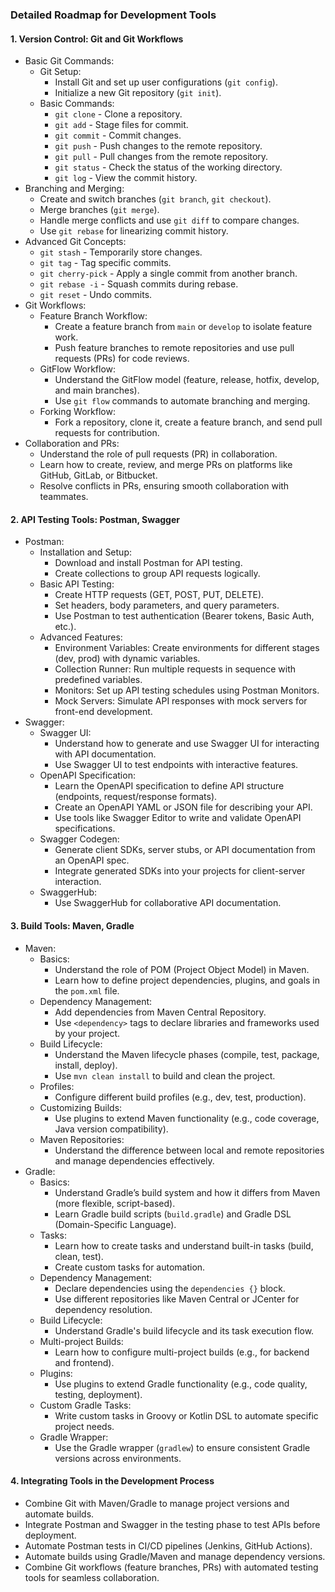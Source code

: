 ### Detailed Roadmap for Development Tools

#### 1. Version Control: Git and Git Workflows
- Basic Git Commands:
  - Git Setup:
    - Install Git and set up user configurations (`git config`).
    - Initialize a new Git repository (`git init`).
  - Basic Commands:
    - `git clone` - Clone a repository.
    - `git add` - Stage files for commit.
    - `git commit` - Commit changes.
    - `git push` - Push changes to the remote repository.
    - `git pull` - Pull changes from the remote repository.
    - `git status` - Check the status of the working directory.
    - `git log` - View the commit history.
- Branching and Merging:
  - Create and switch branches (`git branch`, `git checkout`).
  - Merge branches (`git merge`).
  - Handle merge conflicts and use `git diff` to compare changes.
  - Use `git rebase` for linearizing commit history.
- Advanced Git Concepts:
  - `git stash` - Temporarily store changes.
  - `git tag` - Tag specific commits.
  - `git cherry-pick` - Apply a single commit from another branch.
  - `git rebase -i` - Squash commits during rebase.
  - `git reset` - Undo commits.
- Git Workflows:
  - Feature Branch Workflow:
    - Create a feature branch from `main` or `develop` to isolate feature work.
    - Push feature branches to remote repositories and use pull requests (PRs) for code reviews.
  - GitFlow Workflow:
    - Understand the GitFlow model (feature, release, hotfix, develop, and main branches).
    - Use `git flow` commands to automate branching and merging.
  - Forking Workflow:
    - Fork a repository, clone it, create a feature branch, and send pull requests for contribution.
- Collaboration and PRs:
  - Understand the role of pull requests (PR) in collaboration.
  - Learn how to create, review, and merge PRs on platforms like GitHub, GitLab, or Bitbucket.
  - Resolve conflicts in PRs, ensuring smooth collaboration with teammates.

#### 2. API Testing Tools: Postman, Swagger
- Postman:
  - Installation and Setup:
    - Download and install Postman for API testing.
    - Create collections to group API requests logically.
  - Basic API Testing:
    - Create HTTP requests (GET, POST, PUT, DELETE).
    - Set headers, body parameters, and query parameters.
    - Use Postman to test authentication (Bearer tokens, Basic Auth, etc.).
  - Advanced Features:
    - Environment Variables: Create environments for different stages (dev, prod) with dynamic variables.
    - Collection Runner: Run multiple requests in sequence with predefined variables.
    - Monitors: Set up API testing schedules using Postman Monitors.
    - Mock Servers: Simulate API responses with mock servers for front-end development.
- Swagger:
  - Swagger UI:
    - Understand how to generate and use Swagger UI for interacting with API documentation.
    - Use Swagger UI to test endpoints with interactive features.
  - OpenAPI Specification:
    - Learn the OpenAPI specification to define API structure (endpoints, request/response formats).
    - Create an OpenAPI YAML or JSON file for describing your API.
    - Use tools like Swagger Editor to write and validate OpenAPI specifications.
  - Swagger Codegen:
    - Generate client SDKs, server stubs, or API documentation from an OpenAPI spec.
    - Integrate generated SDKs into your projects for client-server interaction.
  - SwaggerHub:
    - Use SwaggerHub for collaborative API documentation.

#### 3. Build Tools: Maven, Gradle
- Maven:
  - Basics:
    - Understand the role of POM (Project Object Model) in Maven.
    - Learn how to define project dependencies, plugins, and goals in the `pom.xml` file.
  - Dependency Management:
    - Add dependencies from Maven Central Repository.
    - Use `<dependency>` tags to declare libraries and frameworks used by your project.
  - Build Lifecycle:
    - Understand the Maven lifecycle phases (compile, test, package, install, deploy).
    - Use `mvn clean install` to build and clean the project.
  - Profiles:
    - Configure different build profiles (e.g., dev, test, production).
  - Customizing Builds:
    - Use plugins to extend Maven functionality (e.g., code coverage, Java version compatibility).
  - Maven Repositories:
    - Understand the difference between local and remote repositories and manage dependencies effectively.
- Gradle:
  - Basics:
    - Understand Gradle’s build system and how it differs from Maven (more flexible, script-based).
    - Learn Gradle build scripts (`build.gradle`) and Gradle DSL (Domain-Specific Language).
  - Tasks:
    - Learn how to create tasks and understand built-in tasks (build, clean, test).
    - Create custom tasks for automation.
  - Dependency Management:
    - Declare dependencies using the `dependencies {}` block.
    - Use different repositories like Maven Central or JCenter for dependency resolution.
  - Build Lifecycle:
    - Understand Gradle's build lifecycle and its task execution flow.
  - Multi-project Builds:
    - Learn how to configure multi-project builds (e.g., for backend and frontend).
  - Plugins:
    - Use plugins to extend Gradle functionality (e.g., code quality, testing, deployment).
  - Custom Gradle Tasks:
    - Write custom tasks in Groovy or Kotlin DSL to automate specific project needs.
  - Gradle Wrapper:
    - Use the Gradle wrapper (`gradlew`) to ensure consistent Gradle versions across environments.

#### 4. Integrating Tools in the Development Process
- Combine Git with Maven/Gradle to manage project versions and automate builds.
- Integrate Postman and Swagger in the testing phase to test APIs before deployment.
- Automate Postman tests in CI/CD pipelines (Jenkins, GitHub Actions).
- Automate builds using Gradle/Maven and manage dependency versions.
- Combine Git workflows (feature branches, PRs) with automated testing tools for seamless collaboration.